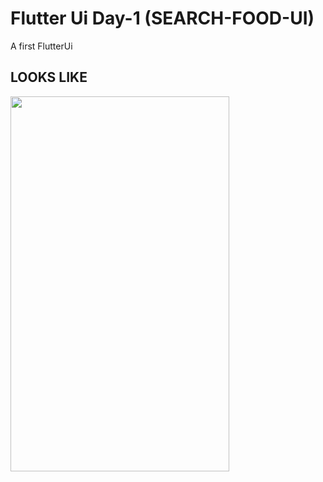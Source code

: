 # Flutter Ui Day-1 (SEARCH-FOOD-UI)

A first FlutterUi

## LOOKS LIKE


<img src="https://user-images.githubusercontent.com/45129432/110633603-043def00-81ba-11eb-9704-42b5c65154c8.jpeg"  width="350px" height="600px">



